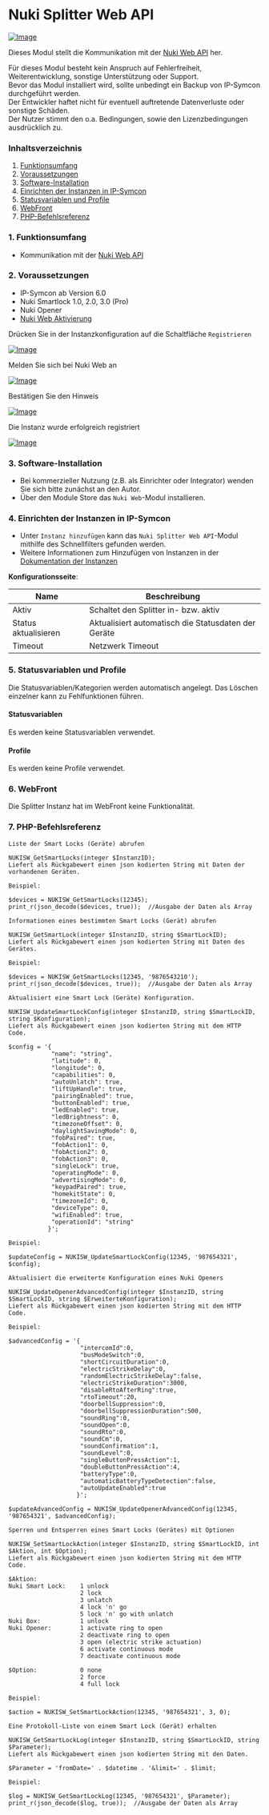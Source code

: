 # Nuki Splitter Web API  

[![Image](../imgs/NUKI_Logo.png)](https://nuki.io/de/)

Dieses Modul stellt die Kommunikation mit der [Nuki Web API](https://developer.nuki.io/t/nuki-web-api/25) her.

Für dieses Modul besteht kein Anspruch auf Fehlerfreiheit, Weiterentwicklung, sonstige Unterstützung oder Support.  
Bevor das Modul installiert wird, sollte unbedingt ein Backup von IP-Symcon durchgeführt werden.  
Der Entwickler haftet nicht für eventuell auftretende Datenverluste oder sonstige Schäden.  
Der Nutzer stimmt den o.a. Bedingungen, sowie den Lizenzbedingungen ausdrücklich zu.  

### Inhaltsverzeichnis

1. [Funktionsumfang](#1-funktionsumfang)
2. [Voraussetzungen](#2-voraussetzungen)
3. [Software-Installation](#3-software-installation)
4. [Einrichten der Instanzen in IP-Symcon](#4-einrichten-der-instanzen-in-ip-symcon)
5. [Statusvariablen und Profile](#5-statusvariablen-und-profile)
6. [WebFront](#6-webfront)
7. [PHP-Befehlsreferenz](#7-php-befehlsreferenz)

### 1. Funktionsumfang

* Kommunikation mit der [Nuki Web API](https://developer.nuki.io/t/nuki-web-api/25)

### 2. Voraussetzungen

- IP-Symcon ab Version 6.0
- Nuki Smartlock 1.0, 2.0, 3.0 (Pro)
- Nuki Opener
- [Nuki Web Aktivierung](https://web.nuki.io/#/login)

Drücken Sie in der Instanzkonfiguration auf die Schaltfläche `Registrieren`  

[![Image](../imgs/NUKI_Register.png)]()  

Melden Sie sich bei Nuki Web an  

[![Image](../imgs/NUKI_Login.png)]()  

Bestätigen Sie den Hinweis  

[![Image](../imgs/NUKI_Confirmation.png)]()  

Die Instanz wurde erfolgreich registriert  

[![Image](../imgs/NUKI_Connected.png)]()

### 3. Software-Installation

* Bei kommerzieller Nutzung (z.B. als Einrichter oder Integrator) wenden Sie sich bitte zunächst an den Autor.
* Über den Module Store das `Nuki Web`-Modul installieren.

### 4. Einrichten der Instanzen in IP-Symcon

- Unter `Instanz hinzufügen` kann das `Nuki Splitter Web API`-Modul mithilfe des Schnellfilters gefunden werden.
- Weitere Informationen zum Hinzufügen von Instanzen in der [Dokumentation der Instanzen](https://www.symcon.de/service/dokumentation/konzepte/instanzen/#Instanz_hinzufügen)

__Konfigurationsseite__:

Name                    | Beschreibung
----------------------- | ------------------
Aktiv                   | Schaltet den Splitter in- bzw. aktiv
Status aktualisieren    | Aktualisiert automatisch die Statusdaten der Geräte
Timeout                 | Netzwerk Timeout

### 5. Statusvariablen und Profile

Die Statusvariablen/Kategorien werden automatisch angelegt. Das Löschen einzelner kann zu Fehlfunktionen führen.

#### Statusvariablen

Es werden keine Statusvariablen verwendet.

#### Profile

Es werden keine Profile verwendet.

### 6. WebFront

Die Splitter Instanz hat im WebFront keine Funktionalität.

### 7. PHP-Befehlsreferenz

```text
Liste der Smart Locks (Geräte) abrufen

NUKISW_GetSmartLocks(integer $InstanzID);
Liefert als Rückgabewert einen json kodierten String mit Daten der vorhandenen Geräten.

Beispiel:

$devices = NUKISW_GetSmartLocks(12345);
print_r(json_decode($devices, true));  //Ausgabe der Daten als Array
```

```text
Informationen eines bestimmten Smart Locks (Gerät) abrufen

NUKISW_GetSmartLock(integer $InstanzID, string $SmartLockID);
Liefert als Rückgabewert einen json kodierten String mit Daten des Gerätes.

Beispiel:

$devices = NUKISW_GetSmartLocks(12345, '9876543210');
print_r(json_decode($devices, true));  //Ausgabe der Daten als Array
```

```text
Aktualisiert eine Smart Lock (Geräte) Konfiguration.

NUKISW_UpdateSmartLockConfig(integer $InstanzID, string $SmartLockID, string $Konfiguration);
Liefert als Rückgabewert einen json kodierten String mit dem HTTP Code.

$config = '{
            "name": "string",
            "latitude": 0,
            "longitude": 0,
            "capabilities": 0,
            "autoUnlatch": true,
            "liftUpHandle": true,
            "pairingEnabled": true,
            "buttonEnabled": true,
            "ledEnabled": true,
            "ledBrightness": 0,
            "timezoneOffset": 0,
            "daylightSavingMode": 0,
            "fobPaired": true,
            "fobAction1": 0,
            "fobAction2": 0,
            "fobAction3": 0,
            "singleLock": true,
            "operatingMode": 0,
            "advertisingMode": 0,
            "keypadPaired": true,
            "homekitState": 0,
            "timezoneId": 0,
            "deviceType": 0,
            "wifiEnabled": true,
            "operationId": "string"
           }';

Beispiel:

$updateConfig = NUKISW_UpdateSmartLockConfig(12345, '987654321', $config);
```

```text
Aktualisiert die erweiterte Konfiguration eines Nuki Openers

NUKISW_UpdateOpenerAdvancedConfig(integer $InstanzID, string $SmartLockID, string $ErweiterteKonfiguration);
Liefert als Rückgabewert einen json kodierten String mit dem HTTP Code.

Beispiel:

$advancedConfig = '{
                    "intercomId":0,
                    "busModeSwitch":0,
                    "shortCircuitDuration":0,
                    "electricStrikeDelay":0,
                    "randomElectricStrikeDelay":false,
                    "electricStrikeDuration":3000,
                    "disableRtoAfterRing":true,
                    "rtoTimeout":20,
                    "doorbellSuppression":0,
                    "doorbellSuppressionDuration":500,
                    "soundRing":0,
                    "soundOpen":0,
                    "soundRto":0,
                    "soundCm":0,
                    "soundConfirmation":1,
                    "soundLevel":0,
                    "singleButtonPressAction":1,
                    "doubleButtonPressAction":4,
                    "batteryType":0,
                    "automaticBatteryTypeDetection":false,
                    "autoUpdateEnabled":true
                   }';
           
$updateAdvancedConfig = NUKISW_UpdateOpenerAdvancedConfig(12345, '987654321', $advancedConfig);
```

```text
Sperren und Entsperren eines Smart Locks (Gerätes) mit Optionen

NUKISW_SetSmartLockAction(integer $InstanzID, string $SmartLockID, int $Aktion, int $Option);
Liefert als Rückgabewert einen json kodierten String mit dem HTTP Code.

$Aktion:
Nuki Smart Lock:    1 unlock
                    2 lock
                    3 unlatch
                    4 lock 'n' go
                    5 lock 'n' go with unlatch
Nuki Box:           1 unlock
Nuki Opener:        1 activate ring to open
                    2 deactivate ring to open
                    3 open (electric strike actuation)
                    6 activate continuous mode
                    7 deactivate continuous mode
                    
$Option:            0 none
                    2 force
                    4 full lock
                    
Beispiel:

$action = NUKISW_SetSmartLockAction(12345, '987654321', 3, 0);
```

```text
Eine Protokoll-Liste von einem Smart Lock (Gerät) erhalten

NUKISW_GetSmartLockLog(integer $InstanzID, string $SmartLockID, string $Parameter);
Liefert als Rückgabewert einen json kodierten String mit den Daten.

$Parameter = 'fromDate=' . $datetime . '&limit=' . $limit;

Beispiel:

$log = NUKISW_GetSmartLockLog(12345, '987654321', $Parameter);
print_r(json_decode($log, true));  //Ausgabe der Daten als Array
```